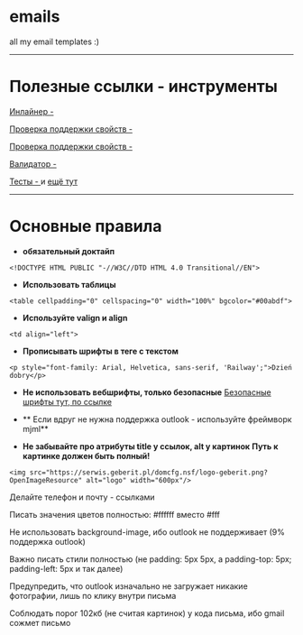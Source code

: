 # emails
all my email templates :)

***

# Полезные ссылки - инструменты

[Инлайнер - ](https://www.campaignmonitor.com/resources/tools/css-inliner/)

[Проверка поддержки свойств - ](https://www.caniemail.com/)

[Проверка поддержки свойств - ](https://caniuse.email/)

[Валидатор - ](https://validator.w3.org/)

[Тесты - ](https://putsmail.com/) и [ещё тут](www.emailonacid.com)


***

# Основные правила

* **обязательный доктайп**
```
<!DOCTYPE HTML PUBLIC "-//W3C//DTD HTML 4.0 Transitional//EN">
```

* **Использовать таблицы**
```
<table cellpadding="0" cellspacing="0" width="100%" bgcolor="#00abdf"> 
```

* **Используйте valign и align**
```
<td align="left">
```

* **Прописывать шрифты в теге с текстом**
```
<p style="font-family: Arial, Helvetica, sans-serif, 'Railway';">Dzień dobry</p>
```

* **Не использовать вебшрифты, только безопасные**
[Безопасные шрифты тут, по ссылке](https://websitesetup.org/web-safe-fonts-html-css/)


* ** Если вдруг не нужна поддержка outlook - используйте фреймворк mjml**


* **Не забывайте про атрибуты title у ссылок, alt у картинок**
**Путь к картинке должен быть полный!**
```
<img src="https://serwis.geberit.pl/domcfg.nsf/logo-geberit.png?OpenImageResource" alt="logo" width="600px"/>
```

 Делайте телефон и почту - ссылками

 Писать значения цветов полностью: #ffffff вместо #fff

 Не использовать background-image, ибо outlook не поддерживает (9% поддержка outlook)

  Важно писать стили полностью (не padding: 5px 5px, а padding-top: 5px; padding-left: 5px и так далее)

Предупредить, что outlook изначально не загружает никакие фотографии, лишь по клику внутри письма

Соблюдать порог 102кб (не считая картинок) у кода письма, ибо gmail сожмет письмо